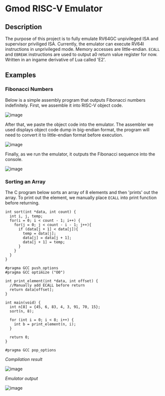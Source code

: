 # Gmod RISC-V Emulator
## Description
The purpose of this project is to fully emulate RV64GC unpivileged ISA and supervisor priviliged ISA. Currently, the emulator can execute RV64I instructions in unprivileged mode. Memory accesses are little-endian.
`ECALL` and `EBREAK` instructions are used to output a0 return value register for now. 
Written in an ingame derivative of Lua called 'E2'.
## Examples
### Fibonacci Numbers
Below is a simple assembly program that outputs Fibonacci numbers indefinitely. First, we assemble it into RISC-V object code.

![image](https://github.com/DanielRottenborn/Gmod-RISCV/assets/48681051/d3a2075d-9160-43dd-b625-e688a7f88a09)

After that, we paste the object code into the emulator. The assembler we used displays object code dump in big-endian format, the program will need to convert it to little-endian format before execution.

![image](https://github.com/DanielRottenborn/Gmod-RISCV/assets/48681051/ca53acf9-1f80-40a2-a922-8ba08e19bd9f)

Finally, as we run the emulator, it outputs the Fibonacci sequence into the console.

![image](https://github.com/DanielRottenborn/Gmod-RISCV/assets/48681051/1b577055-a75b-4623-8f76-6127f060801a)
### Sorting an Array
The C program below sorts an array of 8 elements and then 'prints' out the array. To print out the element, we manually place `ECALL` into print function before returning.
```
int sort(int *data, int count) {
  int i, j, temp;
  for(i = 0; i < count - 1; i++) {  
    for(j = 0; j < count - i - 1; j++){
      if (data[j + 1] < data[j]){
        temp = data[j];
        data[j] = data[j + 1];
        data[j + 1] = temp;
      }
    }
  }
}

#pragma GCC push_options
#pragma GCC optimize ("O0")

int print_element(int *data, int offset) {
  //Manually add ECALL before return
  return data[offset];
}

int main(void) {
  int n[8] = {45, 6, 83, 4, 3, 91, 70, 15};
  sort(n, 8);

  for (int i = 0; i < 8; i++) {
    int b = print_element(n, i);
  }

  return 0;
}

#pragma GCC pop_options
```

_Compilation result_

![image](https://github.com/DanielRottenborn/Gmod-RISCV/assets/48681051/58541d32-7446-4c82-a5f9-6baad6f12a72)

_Emulator output_

![image](https://github.com/DanielRottenborn/Gmod-RISCV/assets/48681051/9c777880-35dd-4cc5-a48e-883eb5e70daf)
